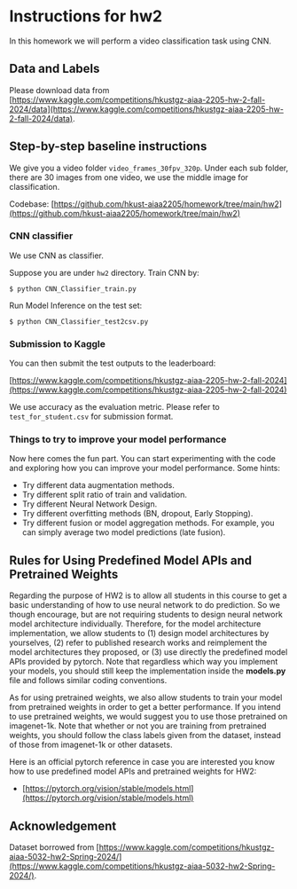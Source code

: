 # Instructions for hw2

In this homework we will perform a video classification task using CNN.

## Data and Labels

Please download data from [https://www.kaggle.com/competitions/hkustgz-aiaa-2205-hw-2-fall-2024/data](https://www.kaggle.com/competitions/hkustgz-aiaa-2205-hw-2-fall-2024/data).

## Step-by-step baseline instructions

We give you a video folder `video_frames_30fpv_320p`. Under each sub folder, there are 30 images from one video, we use the middle image for classification.

Codebase: [https://github.com/hkust-aiaa2205/homework/tree/main/hw2](https://github.com/hkust-aiaa2205/homework/tree/main/hw2)

### CNN classifier

We use CNN as classifier.

Suppose you are under `hw2` directory. Train CNN by:

```
$ python CNN_Classifier_train.py
```

Run Model Inference on the test set:

```
$ python CNN_Classifier_test2csv.py
```


### Submission to Kaggle

You can then submit the test outputs to the leaderboard:

[https://www.kaggle.com/competitions/hkustgz-aiaa-2205-hw-2-fall-2024](https://www.kaggle.com/competitions/hkustgz-aiaa-2205-hw-2-fall-2024)

We use accuracy as the evaluation metric. Please refer to `test_for_student.csv` for submission format.

### Things to try to improve your model performance

Now here comes the fun part. You can start experimenting with the code and exploring how you can improve your model performance. Some hints:

+ Try different data augmentation methods.
+ Try different split ratio of train and validation.
+ Try different Neural Network Design.
+ Try different overfitting methods (BN, dropout, Early Stopping).
+ Try different fusion or model aggregation methods. For example, you can simply average two model predictions (late fusion).

## Rules for Using Predefined Model APIs and Pretrained Weights

Regarding the purpose of HW2 is to allow all students in this course to get a basic understanding of how to use neural network to do prediction. So we though encourage, but are not requiring students to design neural network model architecture individually. Therefore, for the model architecture implementation, we allow students to (1) design model architectures by yourselves, (2) refer to published research works and reimplement the model architectures they proposed, or (3) use directly the predefined model APIs provided by pytorch. Note that regardless which way you implement your models, you should still keep the implementation inside the **models.py** file and follows similar coding conventions.

As for using pretrained weights, we also allow students to train your model from pretrained weights in order to get a better performance. If you intend to use pretrained weights, we would suggest you to use those pretrained on imagenet-1k. Note that whether or not you are training from pretrained weights, you should follow the class labels given from the dataset, instead of those from imagenet-1k or other datasets.

Here is an official pytorch reference in case you are interested you know how to use predefined model APIs and pretrained weights for HW2:

* [https://pytorch.org/vision/stable/models.html](https://pytorch.org/vision/stable/models.html)


## Acknowledgement

Dataset borrowed from [https://www.kaggle.com/competitions/hkustgz-aiaa-5032-hw2-Spring-2024/](https://www.kaggle.com/competitions/hkustgz-aiaa-5032-hw2-Spring-2024/).

